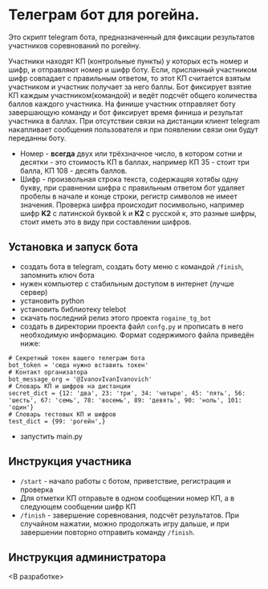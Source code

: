 # Телеграм бот для рогейна.
Это скрипт telegram бота, предназначенный для фиксации результатов участников соревнований по рогейну.

Участники находят КП (контрольные пункты) у которых есть номер и шифр, и отправляют номер и шифр боту. Если, присланный участником шифр совпадает с правильным ответом, то этот КП считается взятым участником и участник получает за него баллы. Бот фиксирует взятие КП каждым участником(командой) и ведёт подсчёт общего количества баллов каждого участника. На финише участник отправляет боту завершающую команду и бот фиксирует время финиша и результат участника в баллах. При отсутствии связи на дистанции клиент telegram накапливает сообщения пользователя и при появлении связи они будут переданны боту.

* Номер - **всегда** двух или трёхзначное число, в котором сотни и десятки - это стоимость КП в баллах, например КП 35 - стоит три балла, КП 108 - десять баллов.
* Шифр - произвольная строка текста, содержащяя хотябы одну букву, при сравнении шифра с правильным ответом бот удаляет пробелы в начале и конце строки, регистр символов не имеет значения. Проверка шифра происходит посимвольно, например шифр **K2** с латинской буквой k и **К2** с русской к, это разные шифры, стоит иметь это в виду при составлении шифров.

## Установка и запуск бота
* создать бота в telegram, создать боту меню с командой `/finish`, запомнить ключ бота
* нужен компьютер с стабильным доступом в интернет (лучше сервер)
* установить python
* установить библиотеку telebot
* скачать последний релиз этого проекта `rogaine_tg_bot`
* создать в директории проекта файл `confg.py` и прописать в него необходимую информацию. Формат содержимого файла приведён ниже:
```
# Секретный токен вашего телеграм бота
bot_token = 'сюда нужно вставить токен'
# Контакт организатора
bot_message_org = '@IvanovIvanIvanovich'
# Словарь КП и шифров на дистанции
secret_dict = {12: 'два', 23: 'три', 34: 'четыре', 45: 'пять', 56: 'шесть', 67: 'семь', 78: 'восемь', 89: 'девять', 90: 'ноль', 101: 'один'}
# Словарь тестовых КП и шифров
test_dict = {99: 'рогейн',}
```
* запустить main.py 

## Инструкция участника
* `/start` - начало работы с ботом, приветствие, регистрация и проверка
* Для отметки КП отправьте в одном сообщении номер КП, а в следующем сообщении шифр КП
* `/finish` - завершение соревнования, подсчёт результатов. При случайном нажатии, можно продолжать игру дальше, и при завершении повторно отправить команду `/finish`.

## Инструкция администратора
<В разработке>
